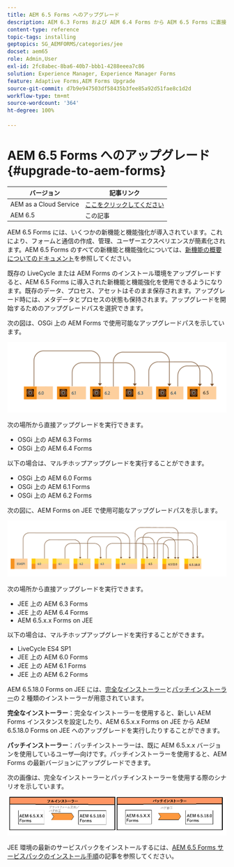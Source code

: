 ```yaml
---
title: AEM 6.5 Forms へのアップグレード
description: AEM 6.3 Forms および AEM 6.4 Forms から AEM 6.5 Forms に直接アップグレードすることができます。
content-type: reference
topic-tags: installing
geptopics: SG_AEMFORMS/categories/jee
docset: aem65
role: Admin,User
exl-id: 2fc8abec-8ba6-40b7-bbb1-4288eeea7c86
solution: Experience Manager, Experience Manager Forms
feature: Adaptive Forms,AEM Forms Upgrade
source-git-commit: d7b9e947503df58435b3fee85a92d51fae8c1d2d
workflow-type: tm+mt
source-wordcount: '364'
ht-degree: 100%

---
```


# AEM 6.5 Forms へのアップグレード {#upgrade-to-aem-forms}

| バージョン | 記事リンク |
| -------- | ---------------------------- |
| AEM as a Cloud Service | [ここをクリックしてください](https://experienceleague.adobe.com/docs/experience-manager-cloud-service/content/forms/setup-configure-migrate/migrate-to-forms-as-a-cloud-service.html?lang=ja) |
| AEM 6.5 | この記事 |


AEM 6.5 Forms には、いくつかの新機能と機能強化が導入されています。これにより、フォームと通信の作成、管理、ユーザーエクスペリエンスが簡素化されます。AEM 6.5 Forms のすべての新機能と機能強化については、[新機能の概要についてのドキュメント](../../forms/using/whats-new.md)を参照してください。

既存の LiveCycle または AEM Forms のインストール環境をアップグレードすると、AEM 6.5 Forms に導入された新機能と機能強化を使用できるようになります。既存のデータ、プロセス、アセットはそのまま保存されます。アップグレード時には、メタデータとプロセスの状態も保持されます。アップグレードを開始するためのアップグレードパスを選択できます。

次の図は、OSGi 上の AEM Forms で使用可能なアップグレードパスを示しています。

![OSGi アップグレードフロー](do-not-localize/osgi-upgrade-path.png)

次の場所から直接アップグレードを実行できます。

* OSGi 上の AEM 6.3 Forms
* OSGi 上の AEM 6.4 Forms

以下の場合は、マルチホップアップグレードを実行することができます。

* OSGi 上の AEM 6.0 Forms
* OSGi 上の AEM 6.1 Forms
* OSGi 上の AEM 6.2 Forms

次の図に、AEM Forms on JEE で使用可能なアップグレードパスを示します。

![JEE アップグレード 6.5](do-not-localize/jee-upgrade-6-5.png)


次の場所から直接アップグレードを実行できます。

* JEE 上の AEM 6.3 Forms
* JEE 上の AEM 6.4 Forms
* AEM 6.5.x.x Forms on JEE

以下の場合は、マルチホップアップグレードを実行することができます。

* LiveCycle ES4 SP1
* JEE 上の AEM 6.0 Forms
* JEE 上の AEM 6.1 Forms
* JEE 上の AEM 6.2 Forms

AEM 6.5.18.0 Forms on JEE には、[完全なインストーラー](https://experienceleague.adobe.com/docs/experience-manager-release-information/aem-release-updates/forms-updates/aem-forms-releases.html?lang=ja)と[パッチインストーラー](https://experienceleague.adobe.com/docs/experience-manager-release-information/aem-release-updates/forms-updates/aem-forms-releases.html?lang=ja)の 2 種類のインストーラーが用意されています。

**完全なインストーラー**：完全なインストーラーを使用すると、新しい AEM Forms インスタンスを設定したり、AEM 6.5.x.x Forms on JEE から AEM 6.5.18.0 Forms on JEE へのアップグレードを実行したりすることができます。

**パッチインストーラー**：パッチインストーラーは、既に AEM 6.5.x.x バージョンを使用しているユーザ―向けです。パッチインストーラーを使用すると、AEM Forms の最新バージョンにアップグレードできます。

次の画像は、完全なインストーラーとパッチインストーラーを使用する際のシナリオを示しています。

![完全なインストーラーとパッチインストーラー](/help/forms/using/assets/full-and-patch-installer.png)

JEE 環境の最新のサービスパックをインストールするには、[AEM 6.5 Forms サービスパックのインストール手順](https://experienceleague.adobe.com/docs/experience-manager-65/release-notes/aem-forms-current-service-pack-installation-instructions.html?lang=ja)の記事を参照してください。

<!--
[Work in Progress]

Migration involves moving only assets (PDF, XDP, images, adaptive forms, correspondence management assets) from one server to another - processes (LCA), settings, configurations, and a few other pieces of metadata are not migrated. Perform the following steps to migrate to AEM 6.3 Forms:

1. Set up a fresh environment of [AEM 6.3 Forms](https://adobe.com/go/learn_aemforms_documentation_63).
1. Move XDP or other compatible assets to the freshly set instance. For detailed instructions, see [Importing and exporting assets to AEM Forms](../../forms/using/import-export-forms-templates.md). [
   ](../../forms/using/import-export-forms-templates.md)
1. Build the required services, if any.

   For example, if you are using AEM Forms on JEE Document Services, changes are required in the code to use document services available in AEM Forms on OSGi.

1. Perform post-installation activities:

    * **Run Migration Utility**

      The migration utility makes the adaptive forms and correspondence management assets of earlier versions compatible with AEM 6.3 forms. You can download the utility from AEM Software Distribution. For step-by-step information to configure and use the migration utility, see [migration utility](../../forms/using/migration-utility.md) documentation.

    * **Reconfigure Adobe Sign**

      If you had Adobe Sign configured in the previous version of AEM Forms, then reconfigure Adobe Sign from AEM Cloud services. For more details, see [Integrate Adobe Sign with AEM Forms](../../forms/using/adobe-sign-integration-adaptive-forms.md).

      Moreover, AEM 6.3 Forms release has introduced many new Adobe Sign features. For step-by-step information to use Adobe Sign, see [Using Adobe Sign in an adaptive form](../../forms/using/working-with-adobe-sign.md).

    * **Reconfigure analytics and reports**

      In AEM 6.3 Forms, traffic variable for source and success event for impression are not available. So, when you upgrade to AEM 6.3 Forms, AEM Forms stops sending data to Adobe Analytics server and analytics reports for adaptive forms are not available. Moreover, AEM 6.3 Forms introduces traffic variable for the version of form analytics and success event for the amount of time spent on a field. So, reconfigure analytics and reports for your AEM Forms environment. For detailed steps, see [Configuring analytics and reports](../../forms/using/configure-analytics-forms-documents.md).

      Methods to calculate average fill time for forms and average read time for have changed. So, when you upgrade to AEM 6.3 forms, older data (data from previous AEM Forms release) for these metrics is available only in Adobe Analytics. It is not visible in AEM Forms analytics reports. For these metrics, AEM Forms analytics reports display data which is captured after performing the upgrade.
      
      -->



